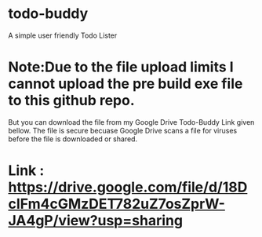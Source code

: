 # todo-buddy
A simple user friendly Todo Lister


# Note:Due to the file upload limits I cannot upload the pre build exe file to this github repo.

But you can download the file from my Google Drive Todo-Buddy Link given bellow. The file is secure becuase Google Drive scans a file for viruses before the file is downloaded or shared.

# Link : https://drive.google.com/file/d/18DcIFm4cGMzDET782uZ7osZprW-JA4gP/view?usp=sharing

